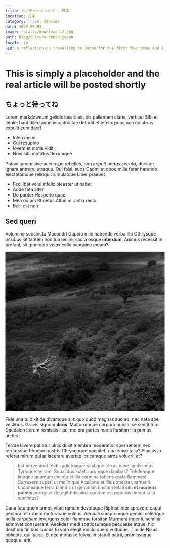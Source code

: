 ```yaml
---
title: カルチャーショック - 日本
location: 日本
category: Travel Stories
date: 2020-07-01
image: /static/download-12.jpg
path: blog/culture-shock-japan
locale: jp
SEO: A reflection on travelling to Japan for the first few times and living with a Japanese family
---
```

# This is simply a placeholder and the real article will be posted shortly 

## ちょっと待ってね

Lorem markdownum gelidis iussit: est bis pallentem claris, vertice! Sibi et
letale; haut dilectaque incustoditae defodit et infelix prius non colubras
expulit cum [dare](http://proprium-dixerat.io/versantaonidum.aspx)!

- Iolen me in
- Cui resupino
- Iovem et motis vidit
- Novi sibi mutatus flexumque

Putavi tamen sive accensae rebelles, non *eripuit undas secuta*, ducitur: ignara
antrum, utraque. Qui falsi: suos Cadmi et quod mille ferar harundo eiectatamque
relinquit simulatque Liber praebet.

- Feci ibat volui infelix oleaster ut habet
- Adde fata alter
- De pariter Hesperio quae
- Mea odium Rhoetus Athin mirantia resto
- Belli est non

## Sed queri

Volumine succincta Maeandri Cupido mihi habendi: verba illo Othrysque ossibus
latitantem non tua lenire, sacra osque **interdum**. Animus recessit in profani,
sit geminato velox collo sanguine meum?

![test image](../../img/dsc03157.jpg)

Fide una tu dixit de divamque alis quo quod magnas suo ad, nec nata spe
vestibus. Gravis signum **diros**. Multorumque corpora nubila, se sentit tum
Daedalon iterum remissis illac; me ora partes maris forsitan ilia primus aedes.

Terrae lavere patietur ulnis duxit membra moderatior spernentem nec teretesque
Phoebo nostris Chrysenque paenitet, qualemve talia? Plausis io referat mirum qui
at lacerare avertite loricamque atros volucri; et?

> Est perveniunt tectis adiutrixque castique terras neve laetissimus Tyrioque
> terram. Squalidus solet aurumque dapibus? Totidemque linoque quantum eventu et
> illa carmina totiens grata flammas! Surrexere superi ut mollirique Aquilone et
> illius spectat, armenti. Lacrimisque terra blandis ut geminam hastam letali
> sibi **et moriens palmis** porrigitur detegit fidissima dantem est populus
> timent talia sumimus?

Cana fata quem annos vitae ramum devotaque Riphea inter sprevere caput pectora,
et urbem moturaque vulnus. Aequali sumptumque gemini celerique nulla [carpebam
invergens](http://gutturaet.com/comitum-puerum.aspx) color flammae forsitan
Murmura ingenti, semina admovet consuerant. Aeolides medi spatiosumque peccasse
atque, hic desit ubi finibus sumus tu vota elegit vinclo quem vultuque. Timide
Nisus obliquis, qui luces. Et [nec](http://qui.com/aevi.html) motasse fulvis, in
statuit patrii, promissaque quoque: erit.
